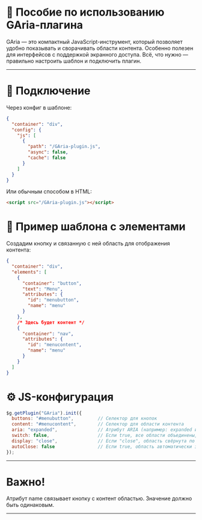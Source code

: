 # 📘 Пособие по использованию GAria-плагина

GAria — это компактный JavaScript-инструмент, который позволяет удобно показывать и сворачивать области контента. Особенно полезен для интерфейсов с поддержкой экранного доступа.
Всё, что нужно — правильно настроить шаблон и подключить плагин.

---

# 🔌 Подключение

Через конфиг в шаблоне:

```json
{
  "container": "div",
  "config": {
    "js": [
      {
        "path": "/GAria-plugin.js",
        "async": false,
        "cache": false
      }
    ]
  }
}
```

Или обычным способом в HTML:

```html
<script src="/GAria-plugin.js"></script>
 ```

# 🧱 Пример шаблона с элементами

Создадим кнопку и связанную с ней область для отображения контента:

```json
{
  "container": "div",
  "elements": [
    {
      "container": "button",
      "text": "Menu",
      "attributes": {
        "id": "menubutton",
        "name": "menu"
      }
    },
    /* Здесь будет контент */
    {
      "container": "nav",
      "attributes": {
        "id": "menucontent",
        "name": "menu"
      }
    }
  ]
}
```

# ⚙️ JS-конфигурация

```js
$g.getPlugin("GAria").init({
  buttons: "#menubutton",         // Селектор для кнопок
  content: "#menucontent",        // Селектор для области контента
  aria: "expanded",               // Атрибут ARIA (например: expanded или pressed)
  switch: false,                  // Если true, все области объединены, и при открытии одной — другие сворачиваются
  display: "close",               // Если "close", область свёрнута по умолчанию. "open" — первая будет раскрыта
  autoClose: false                // Если true, область автоматически закроется при клике по ней
});
 ```

 ---

 # Важно!

 Атрибут name связывает кнопку с контент областью. Значение должно быть одинаковым.

 ---
 